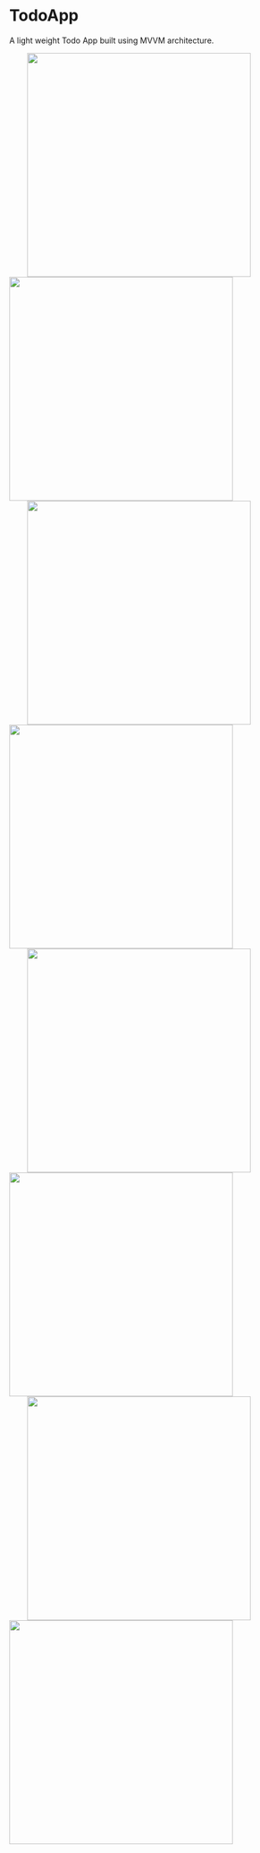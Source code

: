 # TodoApp

A light weight Todo App built using MVVM architecture.

<img style="display: inline;" src="https://user-images.githubusercontent.com/81500872/127199451-b3318a98-1a8f-40a8-9005-e0a704b474d1.jpg" width ="400" hspace = "32"/> <img src = "https://user-images.githubusercontent.com/81500872/127199571-3f3a3d5e-b5f9-420c-b30b-7aab08c6a28e.jpg" width = "400"/>
<img src = "https://user-images.githubusercontent.com/81500872/127199625-5f148a3e-64bf-4fa8-b6cb-d589758c82d0.jpg" width = "400" hspace = "32"/><img src ="https://user-images.githubusercontent.com/81500872/127202576-9f1fcbeb-eac0-48b0-ba62-438e6a509b27.jpg" width = "400"/>
<img src ="https://user-images.githubusercontent.com/81500872/127202588-a31381da-a022-428e-91f8-2ee9bb1e9c92.jpg" width = "400" hspace = "32"/><img src ="https://user-images.githubusercontent.com/81500872/127202801-00ed314d-b617-4897-b846-8b1b8579809b.jpg" width = "400"/>
<img src ="https://user-images.githubusercontent.com/81500872/127202850-362d5172-4adb-4d65-9811-3ec916b6a42f.jpg" width = "400" hspace = "32"/><img src ="https://user-images.githubusercontent.com/81500872/127202882-00100a7d-3f33-42be-811a-9e02bea2bac8.jpg" width = "400"/>

                                                                                                                                
